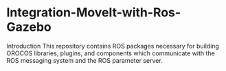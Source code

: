 # Integration-MoveIt-with-Ros-Gazebo
Introduction
This repository contains ROS packages necessary for building OROCOS libraries, plugins, and components which communicate with the ROS messaging system and the ROS parameter server.
